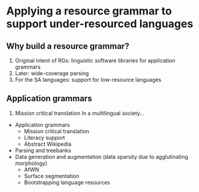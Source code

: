 Applying a resource grammar to support under-resourced languages
===

Why build a resource grammar?
---

1. Original intent of RGs: linguistic software libraries for application grammars
2. Later: wide-coverage parsing
3. For the SA languages: support for low-resource languages

Application grammars
---

1. Mission critical translation
In a multilingual society...

- Application grammars
  - Mission critical translation
  - Literacy support
  - Abstract Wikipedia
- Parsing and treebanks
- Data generation and augmentation (data sparsity due to agglutinating morphology)
  - AfWN
  - Surface segmentation
  - Bootstrapping language resources